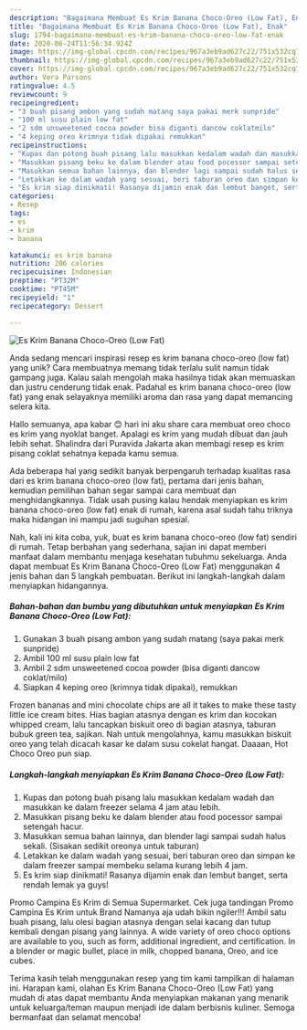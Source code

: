 ```yaml
---
description: "Bagaimana Membuat Es Krim Banana Choco-Oreo (Low Fat), Enak"
title: "Bagaimana Membuat Es Krim Banana Choco-Oreo (Low Fat), Enak"
slug: 1794-bagaimana-membuat-es-krim-banana-choco-oreo-low-fat-enak
date: 2020-06-24T11:56:34.924Z
image: https://img-global.cpcdn.com/recipes/967a3eb9ad627c22/751x532cq70/es-krim-banana-choco-oreo-low-fat-foto-resep-utama.jpg
thumbnail: https://img-global.cpcdn.com/recipes/967a3eb9ad627c22/751x532cq70/es-krim-banana-choco-oreo-low-fat-foto-resep-utama.jpg
cover: https://img-global.cpcdn.com/recipes/967a3eb9ad627c22/751x532cq70/es-krim-banana-choco-oreo-low-fat-foto-resep-utama.jpg
author: Vera Parsons
ratingvalue: 4.5
reviewcount: 9
recipeingredient:
- "3 buah pisang ambon yang sudah matang saya pakai merk sunpride"
- "100 ml susu plain low fat"
- "2 sdm unsweetened cocoa powder bisa diganti dancow coklatmilo"
- "4 keping oreo krimnya tidak dipakai remukkan"
recipeinstructions:
- "Kupas dan potong buah pisang lalu masukkan kedalam wadah dan masukkan ke dalam freezer selama 4 jam atau lebih."
- "Masukkan pisang beku ke dalam blender atau food pocessor sampai setengah hacur."
- "Masukkan semua bahan lainnya, dan blender lagi sampai sudah halus sekali. (Sisakan sedikit oreonya untuk taburan)"
- "Letakkan ke dalam wadah yang sesuai, beri taburan oreo dan simpan ke dalam freezer sampai membeku selama kurang lebih 4 jam."
- "Es krim siap dinikmati! Rasanya dijamin enak dan lembut banget, serta rendah lemak ya guys!"
categories:
- Resep
tags:
- es
- krim
- banana

katakunci: es krim banana 
nutrition: 206 calories
recipecuisine: Indonesian
preptime: "PT32M"
cooktime: "PT45M"
recipeyield: "1"
recipecategory: Dessert

---
```



![Es Krim Banana Choco-Oreo (Low Fat)](https://img-global.cpcdn.com/recipes/967a3eb9ad627c22/751x532cq70/es-krim-banana-choco-oreo-low-fat-foto-resep-utama.jpg)

Anda sedang mencari inspirasi resep es krim banana choco-oreo (low fat) yang unik? Cara membuatnya memang tidak terlalu sulit namun tidak gampang juga. Kalau salah mengolah maka hasilnya tidak akan memuaskan dan justru cenderung tidak enak. Padahal es krim banana choco-oreo (low fat) yang enak selayaknya memiliki aroma dan rasa yang dapat memancing selera kita.

Hallo semuanya, apa kabar 😊 hari ini aku share cara membuat oreo choco es krim yang nyoklat banget. Apalagi es krim yang mudah dibuat dan jauh lebih sehat. Shalindra dari Puravida Jakarta akan membagi resep es krim pisang coklat sehatnya kepada kamu semua.

Ada beberapa hal yang sedikit banyak berpengaruh terhadap kualitas rasa dari es krim banana choco-oreo (low fat), pertama dari jenis bahan, kemudian pemilihan bahan segar sampai cara membuat dan menghidangkannya. Tidak usah pusing kalau hendak menyiapkan es krim banana choco-oreo (low fat) enak di rumah, karena asal sudah tahu triknya maka hidangan ini mampu jadi suguhan spesial.


Nah, kali ini kita coba, yuk, buat es krim banana choco-oreo (low fat) sendiri di rumah. Tetap berbahan yang sederhana, sajian ini dapat memberi manfaat dalam membantu menjaga kesehatan tubuhmu sekeluarga. Anda dapat membuat Es Krim Banana Choco-Oreo (Low Fat) menggunakan 4 jenis bahan dan 5 langkah pembuatan. Berikut ini langkah-langkah dalam menyiapkan hidangannya.

<!--inarticleads1-->

##### Bahan-bahan dan bumbu yang dibutuhkan untuk menyiapkan Es Krim Banana Choco-Oreo (Low Fat):

1. Gunakan 3 buah pisang ambon yang sudah matang (saya pakai merk sunpride)
1. Ambil 100 ml susu plain low fat
1. Ambil 2 sdm unsweetened cocoa powder (bisa diganti dancow coklat/milo)
1. Siapkan 4 keping oreo (krimnya tidak dipakai), remukkan


Frozen bananas and mini chocolate chips are all it takes to make these tasty little ice cream bites. Hias bagian atasnya dengan es krim dan kocokan whipped cream, lalu tancapkan biskuit oreo di bagian atasnya, taburan bubuk green tea, sajikan. Nah untuk mengolahnya, kamu masukkan biskuit oreo yang telah dicacah kasar ke dalam susu cokelat hangat. Daaaan, Hot Choco Oreo pun siap. 

<!--inarticleads2-->

##### Langkah-langkah menyiapkan Es Krim Banana Choco-Oreo (Low Fat):

1. Kupas dan potong buah pisang lalu masukkan kedalam wadah dan masukkan ke dalam freezer selama 4 jam atau lebih.
1. Masukkan pisang beku ke dalam blender atau food pocessor sampai setengah hacur.
1. Masukkan semua bahan lainnya, dan blender lagi sampai sudah halus sekali. (Sisakan sedikit oreonya untuk taburan)
1. Letakkan ke dalam wadah yang sesuai, beri taburan oreo dan simpan ke dalam freezer sampai membeku selama kurang lebih 4 jam.
1. Es krim siap dinikmati! Rasanya dijamin enak dan lembut banget, serta rendah lemak ya guys!


Promo Campina Es Krim di Semua Supermarket. Cek juga tandingan Promo Campina Es Krim untuk Brand Namanya aja udah bikin ngiler!!! Ambil satu buah pisang, lalu olesi bagian atasnya dengan selai kacang dan tutup kembali dengan pisang yang lainnya. A wide variety of oreo choco options are available to you, such as form, additional ingredient, and certification. In a blender or magic bullet, place in milk, chopped banana, Oreo, and ice cubes. 

Terima kasih telah menggunakan resep yang tim kami tampilkan di halaman ini. Harapan kami, olahan Es Krim Banana Choco-Oreo (Low Fat) yang mudah di atas dapat membantu Anda menyiapkan makanan yang menarik untuk keluarga/teman maupun menjadi ide dalam berbisnis kuliner. Semoga bermanfaat dan selamat mencoba!
